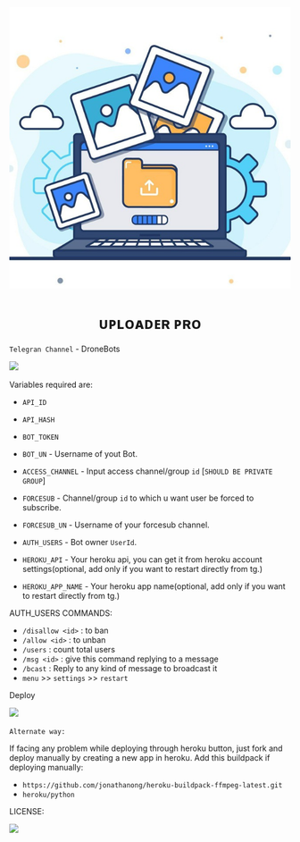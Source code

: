 <p align="center">
  <img src="./LOCAL/IMG_20220110_205610_275.jpg" alt="uploaderpro poster">
</p>
<h1 align="center">
  <b>ᴜᴘʟᴏᴀᴅᴇʀ ᴘʀᴏ</b>
</h1>

`Telegran Channel` - DroneBots
<p><a href="https://t.me/DroneBots"> <img src="https://img.shields.io/badge/Telegram-Join%20Channel-red?style=for-the-badge&logo=telegram" width="220""/></a></p>

Variables required are:
* `API_ID`

* `API_HASH`

* `BOT_TOKEN`
  
* `BOT_UN` - Username of yout Bot.
  
* `ACCESS_CHANNEL` - Input access channel/group `id` [`SHOULD BE PRIVATE GROUP`]

* `FORCESUB` - Channel/group `id` to which u want user be forced to subscribe.

* `FORCESUB_UN` - Username of your forcesub channel.
  
* `AUTH_USERS` - Bot owner `UserId`.
  
* `HEROKU_API` - Your heroku api, you can get it from heroku account settings(optional, add only if you want to restart directly from tg.)

* `HEROKU_APP_NAME` - Your heroku app name(optional, add only if you want to restart directly from tg.)
                       
AUTH_USERS COMMANDS:
  
  - `/disallow <id>` : to ban
  - `/allow <id>` : to unban
  - `/users` : count total users
  - `/msg <id>` : give this command replying to a message
  - `/bcast` : Reply to any kind of message to broadcast it
  - `menu` >> `settings` >>  `restart`
  
Deploy 

<p><a href="https://heroku.com/deploy"> <img src="https://img.shields.io/badge/Deploy%20To%20Heroku-blue?style=for-the-badge&logo=heroku" width="250""/></a></p>

`Alternate way:`

If facing any problem while deploying through heroku button, just fork and deploy manually by creating a new app in heroku.
Add this buildpack if deploying manually: 
- `https://github.com/jonathanong/heroku-buildpack-ffmpeg-latest.git`
- `heroku/python`

LICENSE:

<p><a href="https://github.com/vasusen-code/UploaderPro/blob/main/LICENSE.txt"> <img src="https://img.shields.io/badge/LICENSE-gold?style=for-the-badge&logo=drone" width="200""/></a></p>

